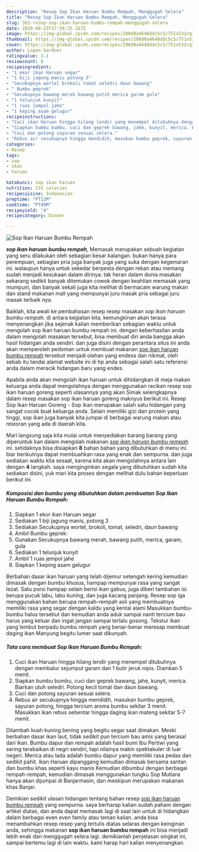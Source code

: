 ```yaml
---
description: "Resep Sop Ikan Haruan Bumbu Rempah, Menggugah Selera"
title: "Resep Sop Ikan Haruan Bumbu Rempah, Menggugah Selera"
slug: 363-resep-sop-ikan-haruan-bumbu-rempah-menggugah-selera
date: 2020-08-23T17:59:25.167Z
image: https://img-global.cpcdn.com/recipes/200d0a4648ddc5c5/751x532cq70/sop-ikan-haruan-bumbu-rempah-foto-resep-utama.jpg
thumbnail: https://img-global.cpcdn.com/recipes/200d0a4648ddc5c5/751x532cq70/sop-ikan-haruan-bumbu-rempah-foto-resep-utama.jpg
cover: https://img-global.cpcdn.com/recipes/200d0a4648ddc5c5/751x532cq70/sop-ikan-haruan-bumbu-rempah-foto-resep-utama.jpg
author: Logan Gardner
ratingvalue: 3.1
reviewcount: 8
recipeingredient:
- "1 ekor ikan Haruan segar"
- "1 biji jagung manis potong 3"
- "Secukupnya wortel brokoli tomat seledri daun bawang"
- " Bumbu geprek"
- "Secukupnya bawang merah bawang putih merica garam gula"
- "1 telunjuk kunyit"
- "1 ruas jempol jahe"
- "1 keping asam gelugur"
recipeinstructions:
- "Cuci ikan Haruan hingga hilang lendir yang menempel ditubuhnya dengan membalur sejumput garam dan 1 butir jeruk nipis. Diamkan 5 menit."
- "Siapkan bumbu bumbu, cuci dan geprek bawang, jahe, kunyit, merica. Biarkan utuh seledri. Potong kecil tomat dan daun bawang."
- "Cuci dan potong sayuran sesuai selera."
- "Rebus air secukupnya hingga mendidih, masukan bumbu geprek, sayuran potong, hingga tercium aroma bumbu sekitar 3 menit. Masukkan ikan rebus sebentar hingga daging ikan mateng sekitar 5-7 menit."
categories:
- Resep
tags:
- sop
- ikan
- haruan

katakunci: sop ikan haruan 
nutrition: 131 calories
recipecuisine: Indonesian
preptime: "PT12M"
cooktime: "PT49M"
recipeyield: "4"
recipecategory: Dinner

---
```



![Sop Ikan Haruan Bumbu Rempah](https://img-global.cpcdn.com/recipes/200d0a4648ddc5c5/751x532cq70/sop-ikan-haruan-bumbu-rempah-foto-resep-utama.jpg)

<b><i>sop ikan haruan bumbu rempah</i></b>, Memasak merupakan sebuah kegiatan yang seru dilakukan oleh sebagian besar kalangan. bukan hanya para perempuan, sebagian pria juga banyak juga yang suka dengan kegemaran ini. walaupun hanya untuk sekedar berpesta dengan rekan atau memang sudah menjadi kesukaan dalam dirinya. tak heran dalam dunia masakan sekarang sedikit banyak ditemukan cowok dengan keahlian memasak yang mumpuni, dan banyak sekali juga kita melihat di bermacam warung makan dan stand makanan mall yang mempunyai juru masak pria sebagai juru masak terbaik nya.

Baiklah, kita awali ke pembahasan resep resep masakan <i>sop ikan haruan bumbu rempah</i>. di antara kegiatan kita, kemungkinan akan terasa menyenangkan jika sejenak kalian memberikan sebagian waktu untuk mengolah sop ikan haruan bumbu rempah ini. dengan keberhasilan anda dalam mengolah masakan tersebut, bisa membuat diri anda bangga akan hasil hidangan anda sendiri. dan juga disini dengan perantara situs ini anda akan memperoleh pedoman untuk membuat makanan <u>sop ikan haruan bumbu rempah</u> tersebut menjadi olahan yang endess dan nikmat, oleh sebab itu tandai alamat website ini di hp anda sebagai salah satu referensi anda dalam meracik hidangan baru yang endes.

Apabila anda akan mengolah ikan haruan untuk dihidangkan di meja makan keluarga anda dapat mengolahnya dengan menggunakan racikan resep sop ikan haruan goreng seperti ulasannya yang akan Simak selengkapnya dalam resep masakan sop ikan haruan goreng maknyus berikut ini. Resep Sop Ikan Haruan Goreng - Sop ikan merupakan salah satu hidangan yang sangat cocok buat keluarga anda. Selain memiliki gizi dan protein yang tinggi, sop ikan juga banyak kita jumpai di berbagai warung makan atau restoran yang ada di daerah kita.


Mari langsung saja kita mulai untuk menyediakan barang barang yang diperuntuk kan dalam mengolah makanan <u><i>sop ikan haruan bumbu rempah</i></u> ini. setidaknya bisa disiapkan <b>8</b> bahan bahan yang dibutuhkan di menu ini. biar berikutnya dapat membuahkan rasa yang enak dan sempurna. dan juga sediakan waktu kita sesaat, karena kita akan mengolahnya antara lain dengan <b>4</b> langkah. saya menginginkan segala yang dibutuhkan sudah kita sediakan disini, yuk mari kita proses dengan melihat dulu bahan keperluan berikut ini.

<!--inarticleads1-->

##### Komposisi dan bumbu yang dibutuhkan dalam pembuatan Sop Ikan Haruan Bumbu Rempah:

1. Siapkan 1 ekor ikan Haruan segar
1. Sediakan 1 biji jagung manis, potong 3
1. Sediakan Secukupnya wortel, brokoli, tomat, seledri, daun bawang
1. Ambil  Bumbu geprek:
1. Gunakan Secukupnya bawang merah, bawang putih, merica, garam, gula
1. Sediakan 1 telunjuk kunyit
1. Ambil 1 ruas jempol jahe
1. Siapkan 1 keping asam gelugur


Berbahan dasar ikan haruan yang telah dijemur setengah kering kemudian dimasak dengan bumbu khusus, hampap mempunyai rasa yang sangat lezat. Satu porsi hampap selain berisi ikan gabus, juga diberi tambahan isi berupa pucuk labu, labu kuning, dan juga kacang panjang. Resep sop iga menggunakan bahan berupa rempah-rempah asli yang membuatnya memiliki rasa yang segar dengan kaldu yang kental alami Masukkan bumbu-bumbu halus tersebut dan kemudian anda aduk sampai nanti tercium bau harus yang keluar dan ingat jangan sampai terlalu gosong. Tekstur ikan yang lembut berpadu bumbu rempah yang benar-benar meresap membuat daging ikan Manyung begitu lumer saat dikunyah. 

<!--inarticleads2-->

##### Tata cara membuat Sop Ikan Haruan Bumbu Rempah:

1. Cuci ikan Haruan hingga hilang lendir yang menempel ditubuhnya dengan membalur sejumput garam dan 1 butir jeruk nipis. Diamkan 5 menit.
1. Siapkan bumbu bumbu, cuci dan geprek bawang, jahe, kunyit, merica. Biarkan utuh seledri. Potong kecil tomat dan daun bawang.
1. Cuci dan potong sayuran sesuai selera.
1. Rebus air secukupnya hingga mendidih, masukan bumbu geprek, sayuran potong, hingga tercium aroma bumbu sekitar 3 menit. Masukkan ikan rebus sebentar hingga daging ikan mateng sekitar 5-7 menit.


Ditambah kuah kuning bening yang begitu segar saat dimakan. Meski berbahan dasar ikan laut, tidak sedikit pun tercium bau amis yang berasal dari ikan. Bumbu dapur dan rempah adalah hasil bumi Ibu Pertiwi yang sering terabaikan di negri sendiri, tapi nilainya makin spektakuler di luar negeri. Merica atau lada adalah bumbu dapur yang memiliki rasa pedas dan sedikit pahit. Ikan Haruan dipanggang kemudian dimasak bersama santan dan bumbu khas seperti kayu manis Kemudian dibumbui dengan berbagai rempah-rempah, kemudian dimasak menggunakan tungku Sop Mutiara hanya akan dijumpai di Banjarmasin, dan meskipun merupakan makanan khas Banjar. 

Demikian sedikit ulasan hidangan tentang bahan resep <u>sop ikan haruan bumbu rempah</u> yang sempurna. saya berharap kalian sudah paham dengan artikel diatas, dan anda dapat memasak lagi di saat lain untuk di hidangkan dalam berbagai even even family atau teman kalian. anda bisa menambahkan resep resep yang tertulis diatas selaras dengan keinginan anda, sehingga makanan <b>sop ikan haruan bumbu rempah</b> ini bisa menjadi lebih enak dan menggugah selera lagi. demikianlah penjelasan singkat ini, sampai bertemu lagi di lain waktu. kami harap hari kalian menyenangkan.
